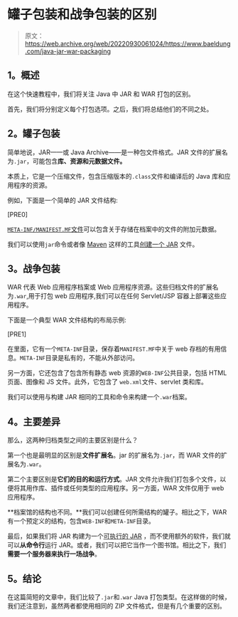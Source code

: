 # 罐子包装和战争包装的区别

> 原文：<https://web.archive.org/web/20220930061024/https://www.baeldung.com/java-jar-war-packaging>

## **1。概述**

在这个快速教程中，我们将关注 Java 中 JAR 和 WAR 打包的区别。

首先，我们将分别定义每个打包选项。之后，我们将总结他们的不同之处。

## **2。罐子包装**

简单地说，JAR——或 Java Archive——是一种包文件格式。JAR 文件的扩展名为`.jar`，可能包含**库、资源和元数据文件。**

本质上，它是一个压缩文件，包含压缩版本的`.class`文件和编译后的 Java 库和应用程序的资源。

例如，下面是一个简单的 JAR 文件结构:

[PRE0]

[`META-INF/MANIFEST.MF`文件](/web/20220626202815/https://www.baeldung.com/java-jar-executable-manifest-main-class)可以包含关于存储在档案中的文件的附加元数据。

我们可以使用`jar`命令或者像 [Maven](/web/20220626202815/https://www.baeldung.com/executable-jar-with-maven) 这样的工具[创建一个 JAR](/web/20220626202815/https://www.baeldung.com/java-create-jar) 文件。

## **3。战争包装**

WAR 代表 Web 应用程序档案或 Web 应用程序资源。这些归档文件的扩展名为`.war`,用于打包 web 应用程序,我们可以在任何 Servlet/JSP 容器上部署这些应用程序。

下面是一个典型 WAR 文件结构的布局示例:

[PRE1]

在里面，它有一个`META-INF`目录，保存着`MANIFEST.MF`中关于 web 存档的有用信息。`META-INF`目录是私有的，不能从外部访问。

另一方面，它还包含了包含所有静态 web 资源的`WEB-INF`公共目录，包括 HTML 页面、图像和 JS 文件。此外，它包含了 `web.xml`文件、servlet 类和库。

我们可以使用与构建 JAR 相同的工具和命令来构建一个`.war`档案。

## **4。主要差异**

那么，这两种归档类型之间的主要区别是什么？

第一个也是最明显的区别是**文件扩展名**。jar 的扩展名为`.jar`，而 WAR 文件的扩展名为`.war`。

第二个主要区别是**它们的目的和运行方式**。JAR 文件允许我们打包多个文件，以便将其用作库、插件或任何类型的应用程序。另一方面，WAR 文件仅用于 web 应用程序。

**档案馆的结构也不同。**我们可以创建任何所需结构的罐子。相比之下，WAR 有一个预定义的结构，包含`WEB-INF`和`META-INF`目录。

最后，如果我们将 JAR 构建为一个[可执行的 JAR](/web/20220626202815/https://www.baeldung.com/executable-jar-with-maven) ，而不使用额外的软件，我们就可以**从命令行**运行 JAR。或者，我们可以把它当作一个图书馆。相比之下，我们**需要一个服务器来执行一场战争**。

## **5。结论**

在这篇简短的文章中，我们比较了`.jar`和`.war` Java 打包类型。在这样做的时候，我们还注意到，虽然两者都使用相同的 ZIP 文件格式，但是有几个重要的区别。